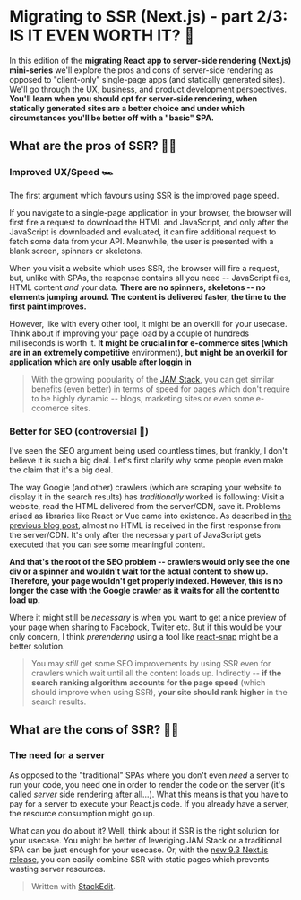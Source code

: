 # Migrating to SSR (Next.js) - part 2/3: IS IT EVEN WORTH IT? 💎
In this edition of the **migrating React app to server-side rendering (Next.js) mini-series** we'll explore the pros and cons of server-side rendering as opposed to "client-only" single-page apps (and statically generated sites). We'll go through the UX, business, and product development perspectives. **You'll learn when you should opt for server-side rendering, when statically generated sites are a better choice and under which circumstances you'll be better off with a "basic" SPA.**

## What are the pros of SSR? 👍🏽
### Improved UX/Speed 🏎
The first argument which favours using SSR is the improved page speed. 

If you navigate to a single-page application in your browser, the browser will first fire a request to download the HTML and JavaScript, and only after the JavaScript is downloaded and evaluated, it can fire additional request to fetch some data from your API. Meanwhile, the user is presented with a blank screen, spinners or skeletons. 

When you visit a website which uses SSR, the browser will fire a request, but, unlike with SPAs, the response contains all you need -- JavaScript files, HTML content *and* your data. **There are no spinners, skeletons -- no elements jumping around. The content is delivered faster, the time to the first paint improves.**

However, like with every other tool, it might be an overkill for your usecase. Think about if improving your page load by a couple of hundreds milliseconds is worth it. **It might be crucial in for e-commerce sites (which are in an extremely competitive** environment), **but might be an overkill for application which are only usable after loggin in**

> With the growing popularity of the [JAM Stack](https://jamstack.org/), you can get similar benefits (even better) in terms of speed for pages which don't require to be highly dynamic -- blogs, marketing sites or even some e-ccomerce sites.



### Better for SEO (controversial 🧐)
I've seen the SEO argument being used countless times, but frankly, I don't believe it is such a big deal. Let's first clarify why some people even make the claim that it's a big deal.

The way Google (and other) crawlers (which are scraping your website to display it in the search results) has *traditionally* worked is following: Visit a website, read the HTML delivered from the server/CDN, save it. Problems arised as libraries like React or Vue came into existence. As described in [the previous blog post](https://dev.to/tomdohnal/migrating-to-ssr-next-js-part-1-3-what-is-ssr-and-how-it-differs-from-other-approaches-50fa), almost no HTML is received in the first response from the server/CDN. It's only after the necessary part of JavaScript gets executed that you can see some meaningful content.

 **And that's the root of the SEO problem -- crawlers would only see the one div or a spinner and wouldn't wait for the actual content to show up. Therefore, your page wouldn't get properly indexed. However, this is no longer the case with the Google crawler as it waits for all the content to load up.** 

Where it might still be *necessary* is when you want to get a nice preview of your page when sharing to Facebook, Twiter etc. But if this would be your only concern, I think *prerendering* using a tool like [react-snap](https://github.com/stereobooster/react-snap) might be a better solution.
> You may *still* get some SEO improvements by using SSR even for crawlers which wait until all the content loads up. Indirectly -- **if the search ranking algorithm accounts for the page speed** (which should improve when using SSR), **your site should rank higher** in the search results.

## What are the cons of SSR? 👎🏻
### The need for a server
As opposed to the "traditional" SPAs where you don't even *need* a server to run your code, you need one in order to render the code on the server (it's called *server* side rendering after all...). What this means is that you have to pay for a server to execute your React.js code. If you already have a server, the resource consumption might go up. 

What can you do about it? Well, think about if SSR is the right solution for your usecase. You might be better of leveriging JAM Stack or a traditional SPA can be just enough for your usecase. Or, with the [new 9.3 Next.js release](https://nextjs.org/blog/next-9-3), you can easily combine SSR with static pages which prevents wasting server resources.



> Written with [StackEdit](https://stackedit.io/).
<!--stackedit_data:
eyJoaXN0b3J5IjpbLTY2ODgxMDE3NSwtMTEwMzgzNzY3NSwtMT
IzMzUzNDEzOSwxMzU3OTQ2NjQ5XX0=
-->